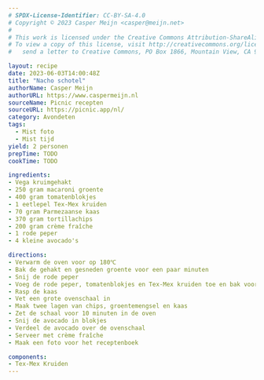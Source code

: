 ```yaml
---
# SPDX-License-Identifier: CC-BY-SA-4.0
# Copyright © 2023 Casper Meijn <casper@meijn.net>
# 
# This work is licensed under the Creative Commons Attribution-ShareAlike 4.0 International License. 
# To view a copy of this license, visit http://creativecommons.org/licenses/by-sa/4.0/ or 
#   send a letter to Creative Commons, PO Box 1866, Mountain View, CA 94042, USA.

layout: recipe
date: 2023-06-03T14:00:48Z
title: "Nacho schotel"
authorName: Casper Meijn
authorURL: https://www.caspermeijn.nl
sourceName: Picnic recepten
sourceURL: https://picnic.app/nl/
category: Avondeten
tags:
  - Mist foto
  - Mist tijd
yield: 2 personen
prepTime: TODO
cookTime: TODO 

ingredients:
- Vega kruimgehakt
- 250 gram macaroni groente
- 400 gram tomatenblokjes
- 1 eetlepel Tex-Mex kruiden
- 70 gram Parmezaanse kaas
- 370 gram tortillachips
- 200 gram crème fraîche
- 1 rode peper
- 4 kleine avocado's

directions:
- Verwarm de oven voor op 180℃
- Bak de gehakt en gesneden groente voor een paar minuten
- Snij de rode peper
- Voeg de rode peper, tomatenblokjes en Tex-Mex kruiden toe en bak voor 5 minuten
- Rasp de kaas
- Vet een grote ovenschaal in
- Maak twee lagen van chips, groentemengsel en kaas
- Zet de schaal voor 10 minuten in de oven
- Snij de avocado in blokjes
- Verdeel de avocado over de ovenschaal
- Serveer met crème fraîche
- Maak een foto voor het receptenboek

components:
- Tex-Mex Kruiden
---
```


